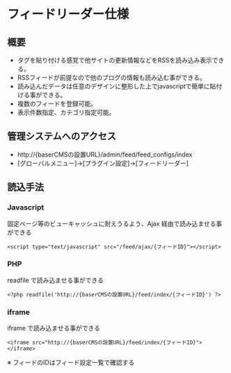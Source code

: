 # フィードリーダー仕様

## 概要
* タグを貼り付ける感覚で他サイトの更新情報などをRSSを読み込み表示できる。
* RSSフィードが前提なので他のブログの情報も読み込む事ができる。
* 読み込んだデータは任意のデザインに整形した上でjavascriptで簡単に貼付ける事ができる。
* 複数のフィードを登録可能。
* 表示件数指定、カテゴリ指定可能。

## 管理システムへのアクセス

* http://{baserCMSの設置URL}/admin/feed/feed_configs/index
* [グローバルメニュー]→[プラグイン設定]→[フィードリーダー]

## 読込手法

### Javascript
固定ページ等のビューキャッシュに耐えうるよう、Ajax 経由で読み込ませる事ができる

```
<script type="text/javascript" src="/feed/ajax/{フィードID}"></script>
```

### PHP
readfile で読み込ませる事ができる

```
<?php readfile('http://{baserCMSの設置URL}/feed/index/{フィードID}') ?>
```

### iframe
iframe で読み込ませる事ができる

```
<iframe src="http://{baserCMSの設置URL}/feed/index/{フィードID}"></iframe>
```

※ フィードのIDはフィード設定一覧で確認する

